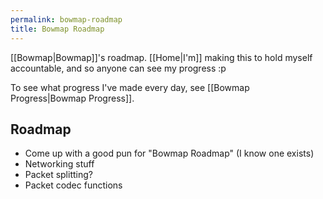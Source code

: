 ```yaml
---
permalink: bowmap-roadmap
title: Bowmap Roadmap
---
```


[[Bowmap|Bowmap]]'s roadmap. [[Home|I'm]] making this to hold myself accountable, and so anyone can see my progress :p

To see what progress I've made every day, see [[Bowmap Progress|Bowmap Progress]].

## Roadmap

- Come up with a good pun for "Bowmap Roadmap" (I know one exists)
- Networking stuff
- Packet splitting?
- Packet codec functions
